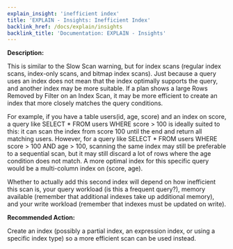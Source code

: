```yaml
---
explain_insight: 'inefficient index'
title: 'EXPLAIN - Insights: Inefficient Index'
backlink_href: /docs/explain/insights
backlink_title: 'Documentation: EXPLAIN - Insights'
---
```


**Description:**

This is similar to the Slow Scan warning, but for index scans (regular index scans, index-only scans, and bitmap index scans). Just because a query uses an index does not mean that the index optimally supports the query, and another index may be more suitable. If a plan shows a large Rows Removed by Filter on an Index Scan, it may be more efficient to create an index that more closely matches the query conditions.

For example, if you have a table users(id, age, score) and an index on score, a query like SELECT * FROM users WHERE score > 100 is ideally suited to this: it can scan the index from score 100 until the end and return all matching users. However, for a query like SELECT * FROM users WHERE score > 100 AND age > 100, scanning the same index may still be preferable to a sequential scan, but it may still discard a lot of rows where the age condition does not match. A more optimal index for this specific query would be a multi-column index on (score, age).

Whether to actually add this second index will depend on how inefficient this scan is, your query workload (is this a frequent query?), memory available (remember that additional indexes take up additional memory), and your write workload (remember that indexes must be updated on write).

**Recommended Action:**

Create an index (possibly a partial index, an expression index, or using a specific index type) so a more efficient scan can be used instead.